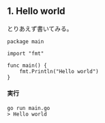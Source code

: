 ## 1. Hello world

とりあえず書いてみる。

```
package main

import "fmt"

func main() {
	fmt.Println("Hello world")
}

```


#### 実行

```
go run main.go
> Hello world
```
